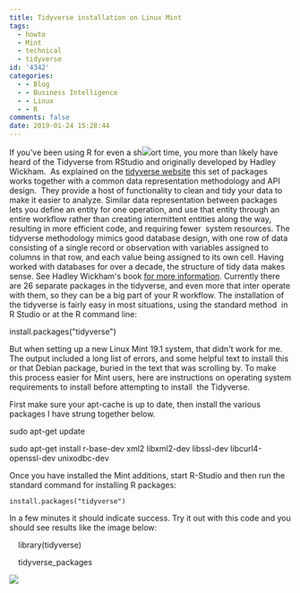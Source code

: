 ```yaml
---
title: Tidyverse installation on Linux Mint
tags:
  - howto
  - Mint
  - technical
  - tidyverse
id: '4342'
categories:
  - - Blog
  - - Business Intelligence
  - - Linux
  - - R
comments: false
date: 2019-01-24 15:28:44
---
```


If you've been using R for even a sh[![](http://edpflager.com/wp-content/uploads/2019/01/tidyverse-139x150.png)](http://edpflager.com/wp-content/uploads/2019/01/tidyverse.png)ort time, you more than likely have heard of the Tidyverse from RStudio and originally developed by Hadley Wickham.  As explained on the [tidyverse website](https://www.tidyverse.org/) this set of packages works together with a common data representation methodology and API design.  They provide a host of functionality to clean and tidy your data to make it easier to analyze. Similar data representation between packages lets you define an entity for one operation, and use that entity through an entire workflow rather than creating intermittent entities along the way, resulting in more efficient code, and requiring fewer  system resources. The tidyverse methodology mimics good database design, with one row of data consisting of a single record or observation with variables assigned to columns in that row, and each value being assigned to its own cell. Having worked with databases for over a decade, the structure of tidy data makes sense. See Hadley Wickham's book [for more information](https://r4ds.had.co.nz/tidy-data.html). Currently there are 26 separate packages in the tidyverse, and even more that inter operate with them, so they can be a big part of your R workflow. The installation of the tidyverse is fairly easy in most situations, using the standard method  in R Studio or at the R command line:

install.packages("tidyverse")

But when setting up a new Linux Mint 19.1 system, that didn't work for me. The output included a long list of errors, and some helpful text to install this or that Debian package, buried in the text that was scrolling by. To make this process easier for Mint users, here are instructions on operating system requirements to install before attempting to install  the Tidyverse.
<!-- more -->
First make sure your apt-cache is up to date, then install the various packages I have strung together below.

 sudo apt-get update

 sudo apt-get install r-base-dev xml2 libxml2-dev libssl-dev libcurl4-openssl-dev unixodbc-dev 

Once you have installed the Mint additions, start R-Studio and then run the standard command for installing R packages:

    install.packages("tidyverse")

In a few minutes it should indicate success. Try it out with this code and you should see results like the image below:

    library(tidyverse)

    tidyverse\_packages

[![](http://edpflager.com/wp-content/uploads/2019/01/tidyverse-screen.png)](http://edpflager.com/wp-content/uploads/2019/01/tidyverse-screen.png)